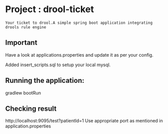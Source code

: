 # Project : drool-ticket

    Your ticket to drool.A simple spring boot application integrating drools rule engine

## Important

Have a look at applications.properties and update it as per your config.

Added insert_scripts.sql to setup your local mysql.

## Running the application:

gradlew bootRun
  
## Checking result
  http://localhost:9095/test?patientId=1
  Use appropriate port as mentioned in application.properties
  